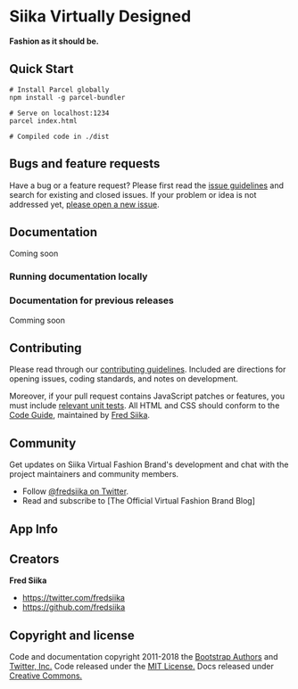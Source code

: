 # Siika Virtually Designed

**Fashion as it should be.**

## Quick Start

```
# Install Parcel globally
npm install -g parcel-bundler

# Serve on localhost:1234
parcel index.html

# Compiled code in ./dist
```
## Bugs and feature requests
Have a bug or a feature request? Please first read the [issue guidelines](https://github.com/fredsiika/siika-fashion-brand/blob/master/CONTRIBUTING.md#using-the-issue-tracker) and search for existing and closed issues. If your problem or idea is not addressed yet, [please open a new issue](https://github.com/fredsiika/siika-fashion-brand/issues/new).

## Documentation
Coming soon

### Running documentation locally

### Documentation for previous releases
Comming soon

## Contributing

Please read through our [contributing guidelines](https://github.com/fredsiika/siika-fashion-brand/blob/master/CONTRIBUTING.md). Included are directions for opening issues, coding standards, and notes on development.

Moreover, if your pull request contains JavaScript patches or features, you must include [relevant unit tests](https://github.com/fredsiika/siika-fashion-brand/tree/master/js/tests). All HTML and CSS should conform to the [Code Guide](https://github.com/fredsiika/code-guide), maintained by [Fred Siika](https://github.com/fredsiika).

## Community

Get updates on Siika Virtual Fashion Brand's development and chat with the project maintainers and community members.

- Follow [@fredsiika on Twitter](https://twitter.com/fredsiika).
- Read and subscribe to [The Official Virtual Fashion Brand Blog]

## App Info

## Creators

**Fred Siika**

- <https://twitter.com/fredsiika>
- <https://github.com/fredsiika>


## Copyright and license

Code and documentation copyright 2011-2018 the [Bootstrap Authors](https://github.com/twbs/bootstrap/graphs/contributors) and [Twitter, Inc.](https://twitter.com) Code released under the [MIT License.](https://github.com/twbs/bootstrap/blob/master/LICENSE) Docs released under [Creative Commons.](https://github.com/twbs/bootstrap/blob/master/docs/LICENSE)

